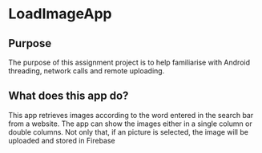 # LoadImageApp

## Purpose
The purpose of this assignment project is to help familiarise with Android threading, network calls and remote uploading. 

## What does this app do?
This app retrieves images according to the word entered in the search bar from a website. The app can show the images either in a single column or double columns. 
Not only that, if an picture is selected, the image will be uploaded and stored in Firebase

